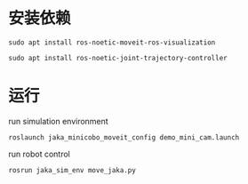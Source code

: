 # 安装依赖
`sudo apt install ros-noetic-moveit-ros-visualization`

`sudo apt install ros-noetic-joint-trajectory-controller`
# 运行
run simulation environment 

`roslaunch jaka_minicobo_moveit_config demo_mini_cam.launch`

run robot control

`rosrun jaka_sim_env move_jaka.py`
